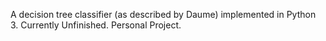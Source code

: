 A decision tree classifier (as described by Daume) implemented in Python 3.  Currently Unfinished. Personal Project.
